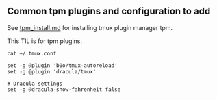 ## Common tpm plugins and configuration to add

See [tpm_install.md](tpm_install) for installing tmux plugin manager tpm.

This TIL is for tpm plugins.

`cat ~/.tmux.conf`
```
set -g @plugin 'b0o/tmux-autoreload'
set -g @plugin 'dracula/tmux'

# Dracula settings
set -g @dracula-show-fahrenheit false
```
